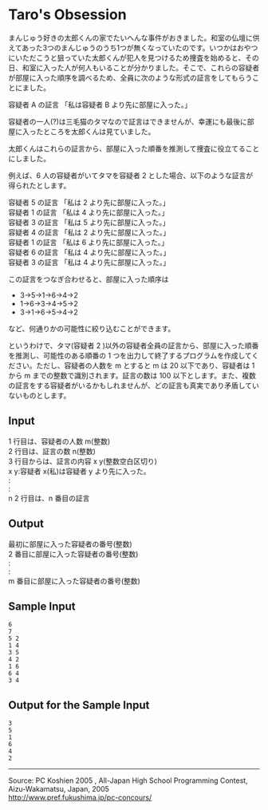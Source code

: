 # Taro's Obsession

まんじゅう好きの太郎くんの家でたいへんな事件がおきました。和室の仏壇に供えてあった3つのまんじゅうのうち1つが無くなっていたのです。いつかはおやつにいただこうと狙っていた太郎くんが犯人を見つけるため捜査を始めると、その日、和室に入った人が何人もいることが分かりました。そこで、これらの容疑者が部屋に入った順序を調べるため、全員に次のような形式の証言をしてもらうことにました。

容疑者 A の証言 「私は容疑者 B より先に部屋に入った。」

容疑者の一人(?)は三毛猫のタマなので証言はできませんが、幸運にも最後に部屋に入ったところを太郎くんは見ていました。

太郎くんはこれらの証言から、部屋に入った順番を推測して捜査に役立てることにしました。

例えば、6 人の容疑者がいてタマを容疑者 2 とした場合、以下のような証言が得られたとします。

容疑者 5 の証言 「私は 2 より先に部屋に入った。」  
容疑者 1 の証言 「私は 4 より先に部屋に入った。」  
容疑者 3 の証言 「私は 5 より先に部屋に入った。」  
容疑者 4 の証言 「私は 2 より先に部屋に入った。」  
容疑者 1 の証言 「私は 6 より先に部屋に入った。」  
容疑者 6 の証言 「私は 4 より先に部屋に入った。」  
容疑者 3 の証言 「私は 4 より先に部屋に入った。」  

この証言をつなぎ合わせると、部屋に入った順序は

* 3→5→1→6→4→2
* 1→6→3→4→5→2
* 3→1→6→5→4→2

など、何通りかの可能性に絞り込むことができます。

というわけで、タマ(容疑者 2 )以外の容疑者全員の証言から、部屋に入った順番を推測し、可能性のある順番の 1 つを出力して終了するプログラムを作成してください。ただし、容疑者の人数を m とすると m は 20 以下であり、容疑者は 1 から m までの整数で識別されます。証言の数は 100 以下とします。また、複数の証言をする容疑者がいるかもしれませんが、どの証言も真実であり矛盾していないものとします。

## Input

1 行目は、容疑者の人数 m(整数)  
2 行目は、証言の数 n(整数)  
3 行目からは、証言の内容 x y(整数空白区切り)  
x y:容疑者 x(私)は容疑者 y より先に入った。  
:  
:  
n 2 行目は、n 番目の証言  

## Output

最初に部屋に入った容疑者の番号(整数)  
2 番目に部屋に入った容疑者の番号(整数)  
:  
:  
m 番目に部屋に入った容疑者の番号(整数)  

## Sample Input

    6
    7
    5 2
    1 4
    3 5
    4 2
    1 6
    6 4
    3 4

## Output for the Sample Input

    3
    5
    1
    6
    4
    2

* * *

Source: PC Koshien 2005 , All-Japan High School Programming Contest, Aizu-Wakamatsu, Japan, 2005   
<http://www.pref.fukushima.jp/pc-concours/>